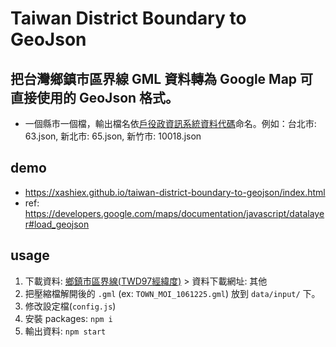# Taiwan District Boundary to GeoJson

## 把台灣鄉鎮市區界線 GML 資料轉為 Google Map 可直接使用的 GeoJson 格式。

* 一個縣市一個檔，輸出檔名依[戶役政資訊系統資料代碼](https://zh.wikipedia.org/wiki/戶役政資訊系統資料代碼)命名。例如：台北市: 63.json, 新北市: 65.json, 新竹市: 10018.json

## demo
* https://xashiex.github.io/taiwan-district-boundary-to-geojson/index.html
* ref: https://developers.google.com/maps/documentation/javascript/datalayer#load_geojson

## usage
1. 下載資料: [鄉鎮市區界線(TWD97經緯度)](https://data.gov.tw/dataset/7441) > 資料下載網址: 其他
1. 把壓縮檔解開後的 `.gml` (ex: `TOWN_MOI_1061225.gml`) 放到 `data/input/` 下。
1. 修改設定檔(`config.js`)
1. 安裝 packages: `npm i`
1. 輸出資料: `npm start`

